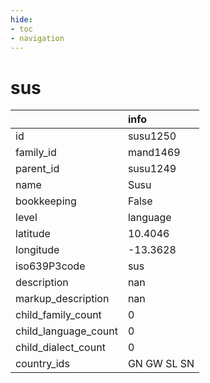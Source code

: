 ```yaml
---
hide:
- toc
- navigation
---
```

# sus
|                      | info        |
|:---------------------|:------------|
| id                   | susu1250    |
| family_id            | mand1469    |
| parent_id            | susu1249    |
| name                 | Susu        |
| bookkeeping          | False       |
| level                | language    |
| latitude             | 10.4046     |
| longitude            | -13.3628    |
| iso639P3code         | sus         |
| description          | nan         |
| markup_description   | nan         |
| child_family_count   | 0           |
| child_language_count | 0           |
| child_dialect_count  | 0           |
| country_ids          | GN GW SL SN |